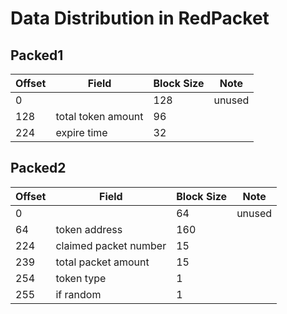 # Data Distribution in RedPacket

## Packed1

| Offset | Field              | Block Size | Note   |
| ------ | ------------------ | ---------- | ------ |
| 0      |                    | 128        | unused |
| 128    | total token amount | 96         |        |
| 224    | expire time        | 32         |        |

## Packed2

| Offset | Field                 | Block Size | Note   |
| ------ | --------------------- | ---------- | ------ |
| 0      |                       | 64         | unused |
| 64     | token address         | 160        |        |
| 224    | claimed packet number | 15         |        |
| 239    | total packet amount   | 15         |        |
| 254    | token type            | 1          |        |
| 255    | if random             | 1          |        |
